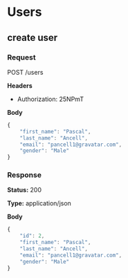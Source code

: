 # Users

## create user

### Request

POST /users

**Headers**
* Authorization: 25NPmT

**Body**
```javascript
{
    "first_name": "Pascal",
    "last_name": "Ancell",
    "email": "pancell1@gravatar.com",
    "gender": "Male"
}
```

### Response 

**Status:** 200

**Type:** application/json

**Body**
```javascript
{
    "id": 2,
    "first_name": "Pascal",
    "last_name": "Ancell",
    "email": "pancell1@gravatar.com",
    "gender": "Male"
}
```